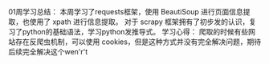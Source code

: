 01周学习总结：
本周学习了requests框架，使用 BeautiSoup 进行页面信息提取，也使用了 xpath 进行信息提取。
对于 scrapy 框架拥有了初步发的认识，复习了python的基础语法，学习python发推导式。
学习心得：
        爬取的时候有些网站存在反爬虫机制，可以使用 cookies，但是这种方式并没有完全解决问题，期待后续完全解决这个wen'r't